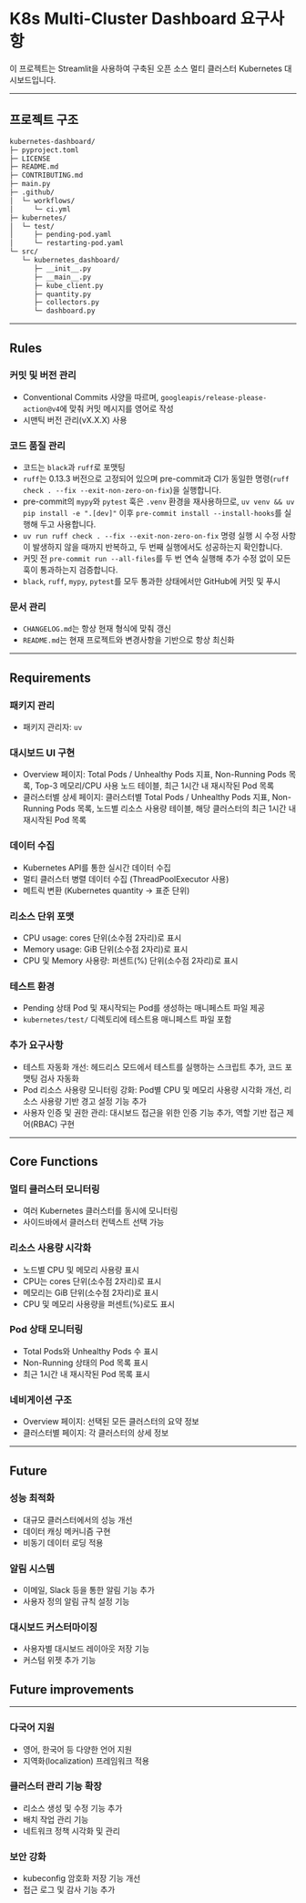 # K8s Multi-Cluster Dashboard 요구사항

이 프로젝트는 Streamlit을 사용하여 구축된 오픈 소스 멀티 클러스터 Kubernetes 대시보드입니다.

---

## 프로젝트 구조

```md
kubernetes-dashboard/
├─ pyproject.toml
├─ LICENSE
├─ README.md
├─ CONTRIBUTING.md
├─ main.py
├─ .github/
│  └─ workflows/
│     └─ ci.yml
├─ kubernetes/
│  └─ test/
│     ├─ pending-pod.yaml
│     └─ restarting-pod.yaml
└─ src/
   └─ kubernetes_dashboard/
      ├─ __init__.py
      ├─ __main__.py
      ├─ kube_client.py
      ├─ quantity.py
      ├─ collectors.py
      └─ dashboard.py
```

---

## Rules

### 커밋 및 버전 관리

- Conventional Commits 사양을 따르며, `googleapis/release-please-action@v4`에 맞춰 커밋 메시지를 영어로 작성
- 시맨틱 버전 관리(vX.X.X) 사용

### 코드 품질 관리

- 코드는 `black`과 `ruff`로 포맷팅
- `ruff`는 0.13.3 버전으로 고정되어 있으며 pre-commit과 CI가 동일한 명령(`ruff check . --fix --exit-non-zero-on-fix`)을 실행합니다.
- pre-commit의 `mypy`와 `pytest` 훅은 `.venv` 환경을 재사용하므로, `uv venv && uv pip install -e ".[dev]"` 이후 `pre-commit install --install-hooks`를 실행해 두고 사용합니다.
- `uv run ruff check . --fix --exit-non-zero-on-fix` 명령 실행 시 수정 사항이 발생하지 않을 때까지 반복하고, 두 번째 실행에서도 성공하는지 확인합니다.
- 커밋 전 `pre-commit run --all-files`를 두 번 연속 실행해 추가 수정 없이 모든 훅이 통과하는지 검증합니다.
- `black`, `ruff`, `mypy`, `pytest`를 모두 통과한 상태에서만 GitHub에 커밋 및 푸시

### 문서 관리

- `CHANGELOG.md`는 항상 현재 형식에 맞춰 갱신
- `README.md`는 현재 프로젝트와 변경사항을 기반으로 항상 최신화

---

## Requirements

### 패키지 관리

- 패키지 관리자: `uv`

### 대시보드 UI 구현

- Overview 페이지: Total Pods / Unhealthy Pods 지표, Non-Running Pods 목록, Top-3 메모리/CPU 사용 노드 테이블, 최근 1시간 내 재시작된 Pod 목록
- 클러스터별 상세 페이지: 클러스터별 Total Pods / Unhealthy Pods 지표, Non-Running Pods 목록, 노드별 리소스 사용량 테이블, 해당 클러스터의 최근 1시간 내 재시작된 Pod 목록

### 데이터 수집


- Kubernetes API를 통한 실시간 데이터 수집
- 멀티 클러스터 병렬 데이터 수집 (ThreadPoolExecutor 사용)
- 메트릭 변환 (Kubernetes quantity → 표준 단위)

### 리소스 단위 포맷

- CPU usage: cores 단위(소수점 2자리)로 표시
- Memory usage: GiB 단위(소수점 2자리)로 표시
- CPU 및 Memory 사용량: 퍼센트(%) 단위(소수점 2자리)로 표시

### 테스트 환경

- Pending 상태 Pod 및 재시작되는 Pod를 생성하는 매니페스트 파일 제공
- `kubernetes/test/` 디렉토리에 테스트용 매니페스트 파일 포함

### 추가 요구사항

- 테스트 자동화 개선: 헤드리스 모드에서 테스트를 실행하는 스크립트 추가, 코드 포맷팅 검사 자동화
- Pod 리소스 사용량 모니터링 강화: Pod별 CPU 및 메모리 사용량 시각화 개선, 리소스 사용량 기반 경고 설정 기능 추가
- 사용자 인증 및 권한 관리: 대시보드 접근을 위한 인증 기능 추가, 역할 기반 접근 제어(RBAC) 구현

---

## Core Functions

### 멀티 클러스터 모니터링

- 여러 Kubernetes 클러스터를 동시에 모니터링
- 사이드바에서 클러스터 컨텍스트 선택 가능

### 리소스 사용량 시각화

- 노드별 CPU 및 메모리 사용량 표시
- CPU는 cores 단위(소수점 2자리)로 표시
- 메모리는 GiB 단위(소수점 2자리)로 표시
- CPU 및 메모리 사용량을 퍼센트(%)로도 표시

### Pod 상태 모니터링

- Total Pods와 Unhealthy Pods 수 표시
- Non-Running 상태의 Pod 목록 표시
- 최근 1시간 내 재시작된 Pod 목록 표시

### 네비게이션 구조

- Overview 페이지: 선택된 모든 클러스터의 요약 정보
- 클러스터별 페이지: 각 클러스터의 상세 정보

---

## Future

### 성능 최적화

- 대규모 클러스터에서의 성능 개선
- 데이터 캐싱 메커니즘 구현
- 비동기 데이터 로딩 적용

### 알림 시스템

- 이메일, Slack 등을 통한 알림 기능 추가
- 사용자 정의 알림 규칙 설정 기능

### 대시보드 커스터마이징

- 사용자별 대시보드 레이아웃 저장 기능
- 커스텀 위젯 추가 기능

## Future improvements

---

### 다국어 지원

- 영어, 한국어 등 다양한 언어 지원
- 지역화(localization) 프레임워크 적용

### 클러스터 관리 기능 확장

- 리소스 생성 및 수정 기능 추가
- 배치 작업 관리 기능
- 네트워크 정책 시각화 및 관리

### 보안 강화

- kubeconfig 암호화 저장 기능 개선
- 접근 로그 및 감사 기능 추가
